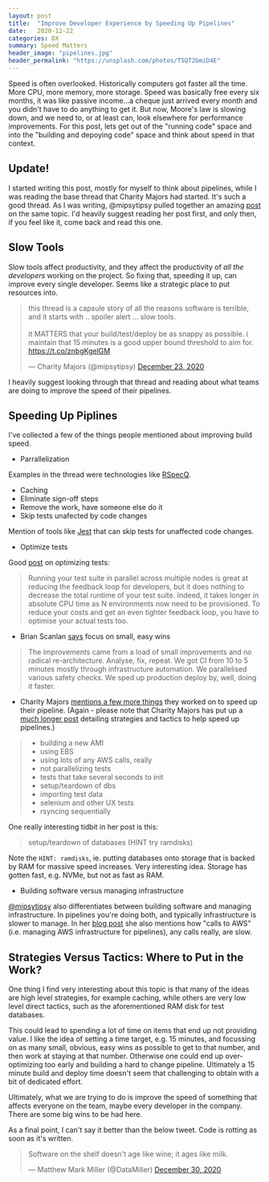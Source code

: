 ```yaml
---
layout: post
title:  "Improve Developer Experience by Speeding Up Pipelines"
date:   2020-12-22
categories: DX
summary: Speed Matters
header_image: "pipelines.jpg"
header_permalink: "https://unsplash.com/photos/T5QT2bmiD4E"
---
```


Speed is often overlooked. Historically computers got faster all the time. More CPU, more memory, more storage. Speed was basically free every six months, it was like passive income...a cheque just arrived every month and you didn't have to do anything to get it. But now, Moore's law is slowing down, and we need to, or at least can, look elsewhere for performance improvements. For this post, lets get out of the "running code" space and into the "building and depoying code" space and think about speed in that context.

## Update!

I started writing this post, mostly for myself to think about pipelines, while I was reading the base thread that Charity Majors had started. It's such a good thread. As I was writing, @mipsytipsy pulled together an amazing [post](https://charity.wtf/2020/12/31/why-are-my-tests-so-slow-a-list-of-likely-suspects-anti-patterns-and-unresolved-personal-trauma/) on the same topic. I'd heavily suggest reading her post first, and only then, if you feel like it, come back and read this one. 

## Slow Tools

Slow tools affect productivity, and they affect the productivity of *all the developers* working on the project. So fixing that, speeding it up, can improve every single developer. Seems like a strategic place to put resources into.

<blockquote class="twitter-tweet"><p lang="en" dir="ltr">this thread is a capsule story of all the reasons software is terrible, and it starts with .. spoiler alert ... slow tools.<br><br>it MATTERS that your build/test/deploy be as snappy as possible. i maintain that 15 minutes is a good upper bound threshold to aim for. <a href="https://t.co/znbgKgelGM">https://t.co/znbgKgelGM</a></p>&mdash; Charity Majors (@mipsytipsy) <a href="https://twitter.com/mipsytipsy/status/1341582751355441153?ref_src=twsrc%5Etfw">December 23, 2020</a></blockquote> <script async src="https://platform.twitter.com/widgets.js" charset="utf-8"></script> 

I heavily suggest looking through that thread and reading about what teams are doing to improve the speed of their pipelines.

## Speeding Up Piplines

I've collected a few of the things people mentioned about improving build speed.

* Parrallelization

Examples in the thread were technologies like [RSpecQ](https://t.co/Vd2GkiUIAZ?amp=1).

* Caching
* Eliminate sign-off steps
* Remove the work, have someone else do it
* Skip tests unafected by code changes

Mention of tools like [Jest](https://jestjs.io/docs/en/cli#--onlychanged) that can skip tests for unaffected code changes.

* Optimize tests

Good [post](https://devblog.kogan.com/blog/django-test-splitting-on-circleci) on optimizing tests:

> Running your test suite in parallel across multiple nodes is great at reducing the feedback loop for developers, but it does nothing to decrease the total runtime of your test suite. Indeed, it takes longer in absolute CPU time as N environments now need to be provisioned. To reduce your costs and get an even tighter feedback loop, you have to optimise your actual tests too.

* Brian Scanlan [says](https://twitter.com/brian_scanlan/status/1341658203701047296?s=20) focus on small, easy wins

> The improvements came from a load of small improvements and no radical re-architecture. Analyse, fix, repeat. We got CI from 10 to 5 minutes mostly through infrastructure automation. We parallelised various safety checks. We sped up production deploy by, well, doing it faster.


* Charity Majors [mentions a few more things](https://twitter.com/mipsytipsy/status/1341871253183860743?ref_src=twsrc%5Etfw%7Ctwcamp%5Etweetembed%7Ctwterm%5E1341881253469941761%7Ctwgr%5E%7Ctwcon%5Es2_) they worked on to speed up their pipeline. (Again - please note that Charity Majors has put up a [much longer post](https://charity.wtf/2020/12/31/why-are-my-tests-so-slow-a-list-of-likely-suspects-anti-patterns-and-unresolved-personal-trauma/) detailing strategies and tactics to help speed up pipelines.)

> * building a new AMI
> * using EBS
> * using lots of any AWS calls, really
> * not parallelizing tests
> * tests that take several seconds to init
> * setup/teardown of dbs
> * importing test data
> * selenium and other UX tests
> * rsyncing sequentially

One really interesting tidbit in her post is this:

> setup/teardown of databases (HINT try ramdisks)

Note the `HINT: ramdisks`, ie. putting databases onto storage that is backed by RAM for massive speed increases. Very interesting idea. Storage has gotten fast, e.g. NVMe, but not as fast as RAM.

* Building software versus managing infrastructure

[@mipsytipsy](https://twitter.com/mipsytipsy) also differentiates between building software and managing infrastructure. In pipelines you're doing both, and typically infrastructure is slower to manage. In her [blog post](https://charity.wtf/2020/12/31/why-are-my-tests-so-slow-a-list-of-likely-suspects-anti-patterns-and-unresolved-personal-trauma/) she also mentions how "calls to AWS" (i.e. managing AWS infrastructure for pipelines), any calls really, are slow. 

## Strategies Versus Tactics: Where to Put in the Work?

One thing I find very interesting about this topic is that many of the ideas are high level strategies, for example caching, while others are very low level direct tactics, such as the aforementioned RAM disk for test databases.

This could lead to spending a lot of time on items that end up not providing value. I like the idea of setting a time target, e.g. 15 minutes, and focussing on as many small, obvious, easy wins as possible to get to that number, and then work at staying at that number. Otherwise one could end up over-optimizing too early and building a hard to change pipeline. Ultimately a 15 minute build and deploy time doesn't seem that challenging to obtain with a bit of dedicated effort.

Ultimately, what we are trying to do is improve the speed of something that affects everyone on the team, maybe every developer in the company. There are some big wins to be had here.

As a final point, I can't say it better than the below tweet. Code is rotting as soon as it's written.

<blockquote class="twitter-tweet"><p lang="en" dir="ltr">Software on the shelf doesn&#39;t age like wine; it ages like milk.</p>&mdash; Matthew Mark Miller (@DataMiller) <a href="https://twitter.com/DataMiller/status/1344308056058961932?ref_src=twsrc%5Etfw">December 30, 2020</a></blockquote> <script async src="https://platform.twitter.com/widgets.js" charset="utf-8"></script> 